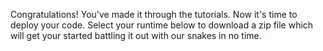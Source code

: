 Congratulations! You've made it through the tutorials. Now it's time to
deploy your code. Select your runtime below to download a zip file which
will get your started battling it out with our snakes in no time.
